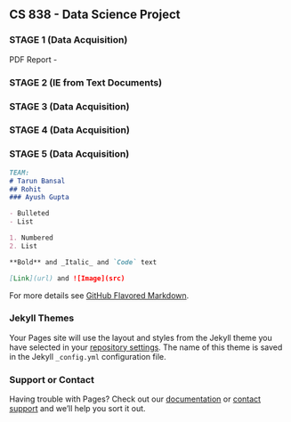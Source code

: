## CS 838 - Data Science Project


### STAGE 1 (Data Acquisition)
PDF Report -

### STAGE 2 (IE from Text Documents)

### STAGE 3 (Data Acquisition)

### STAGE 4 (Data Acquisition)

### STAGE 5 (Data Acquisition)

```markdown
TEAM:
# Tarun Bansal
## Rohit 
### Ayush Gupta

- Bulleted
- List

1. Numbered
2. List

**Bold** and _Italic_ and `Code` text

[Link](url) and ![Image](src)
```

For more details see [GitHub Flavored Markdown](https://guides.github.com/features/mastering-markdown/).

### Jekyll Themes

Your Pages site will use the layout and styles from the Jekyll theme you have selected in your [repository settings](https://github.com/ayushiitr/cs838/settings). The name of this theme is saved in the Jekyll `_config.yml` configuration file.

### Support or Contact

Having trouble with Pages? Check out our [documentation](https://help.github.com/categories/github-pages-basics/) or [contact support](https://github.com/contact) and we’ll help you sort it out.
